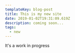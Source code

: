 ```yaml
---
templateKey: blog-post
title: This is my new site
date: 2019-01-02T19:31:09.619Z
description: coming soon...
tags:
  - new
---
```

It's a work in progress
